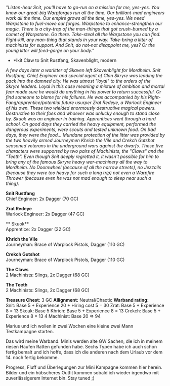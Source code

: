 *"Listen-hear Snit,
you'll have to go-run on a mission for me, yes-yes.
You know our great-big Warpforges run all the time. Our brilliant-mad engineers work all the time. Our empire grows all the time, yes-yes.
We need Warpstone to fuel-move our forges. Warpstone to enhance-strengthen our magic.
There is a city-trap of the man-things that got crush-burned by a comet of Warpstone. Go there. Take-steal all the Warpstone you can find. Fight-kill, any man-thing that stands in your way.
Take-bring a litter of machinists for support.
And Snit, do not-not disappoint me, yes?
Or the young litter will feed-gorge on your body."*
 - *Ikit Claw to Snit Rustfang, Skavenblight, modern

*A few days later a warlitter of Skaven left Skavenblight for Mordheim. Snit Rustfang, Chief Engineer and special agent of Clan Skryre was leading the pack into the damned city. He was utmost "loyal" to the orders of the Skryre leaders. Loyal in this case meaning a mixture of ambition and mortal fear made sure he would do anything in his power to return successful. Or find someone to blame for his failures.
He was accompanied by his Right-Fang/apprentice/potential future usurper Zrat Redeye, a Warlock Engineer of his own. These two wielded enormously destructive magical powers. Destructive to their foes and whoever was unlucky enough to stand close by.
Skuok was an engineer in training. Apprentices went through a hard school. On good days they carried the heavy equipment, performed the dangerous experiments, were scouts and tested unknown food. On bad days, they were the food...
Mundane protection of the litter was provided by the two heavily armed Journeymen Khrich the Vile and Crekch Gutshot seasoned veterans in the underground wars against the dwarfs.
These five characters were supported by two pairs of Machinists, the "Claws" and the "Teeth".
Even though Snit deeply regretted it, it wasn't possible for him to bring any of the famous Skryre heavy war-machinery all the way to Mordheim. No Doomwheel (because of all the narrow streets), no Jezzails (because they were too heavy for such a long trip) not even a Warpfire Thrower (because even he was not mad enough to sleep near such a thing).*

**Snit Rustfang**  
Chief Engineer: 2x Dagger (70 GC)

**Zrat Redeye**  
Warlock Engineer: 2x Dagger (47 GC)

** Skuok**  
Apprentice: 2x Dagger (22 GC)

**Khrich the Vile**  
Journeyman: Brace of Warplock Pistols, Dagger (110 GC)

**Crekch Gutshot**  
Journeyman: Brace of Warplock Pistols, Dagger (110 GC)

**The Claws**  
2 Machinists: Slings, 2x Dagger (68 GC)

**The Teeth**  
2 Machinists: Slings, 2x Dagger (68 GC)

**Treasure Chest:** 3 GC
**Allignment:** Neutral/Chaotic
**Warband rating:**  
Snit: Base 5 + Experience 20 + Hiring cost 5 = 30
Zrat: Base 5 + Experience 8 = 13
Skouk: Base 5
Khrich: Base 5 + Experience 8 = 13
Crekch: Base 5 + Experience 8 = 13
4 Machinist: Base 20
=> 94

Marius und ich wollen in zwei Wochen eine kleine zwei Mann Testkampagne starten.

Das wird meine Warband. Minis werden alte GW Sachen, die ich in meinem riesen Haufen Ratten gefunden habe. Sechs Typen habe ich auch schon fertig bemalt und ich hoffe, dass ich die anderen nach dem Urlaub vor dem 14. noch fertig bekomme.

Progress, Fluff und Überlegungen zur Mini Kampagne kommen hier herein. Bilder und ein hübscheres Outfit kommen sobald ich wieder irgendwo mit zuverlässigerem Internet bin.
Stay tuned ;)
